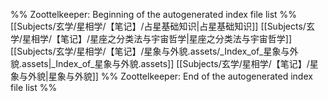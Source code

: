 %% Zoottelkeeper: Beginning of the autogenerated index file list  %%
 [[Subjects/玄学/星相学/【笔记】/占星基础知识|占星基础知识]]
 [[Subjects/玄学/星相学/【笔记】/星座之分类法与宇宙哲学|星座之分类法与宇宙哲学]]
 [[Subjects/玄学/星相学/【笔记】/星象与外貌.assets/_Index_of_星象与外貌.assets|_Index_of_星象与外貌.assets]]
 [[Subjects/玄学/星相学/【笔记】/星象与外貌|星象与外貌]]
%% Zoottelkeeper: End of the autogenerated index file list  %%
